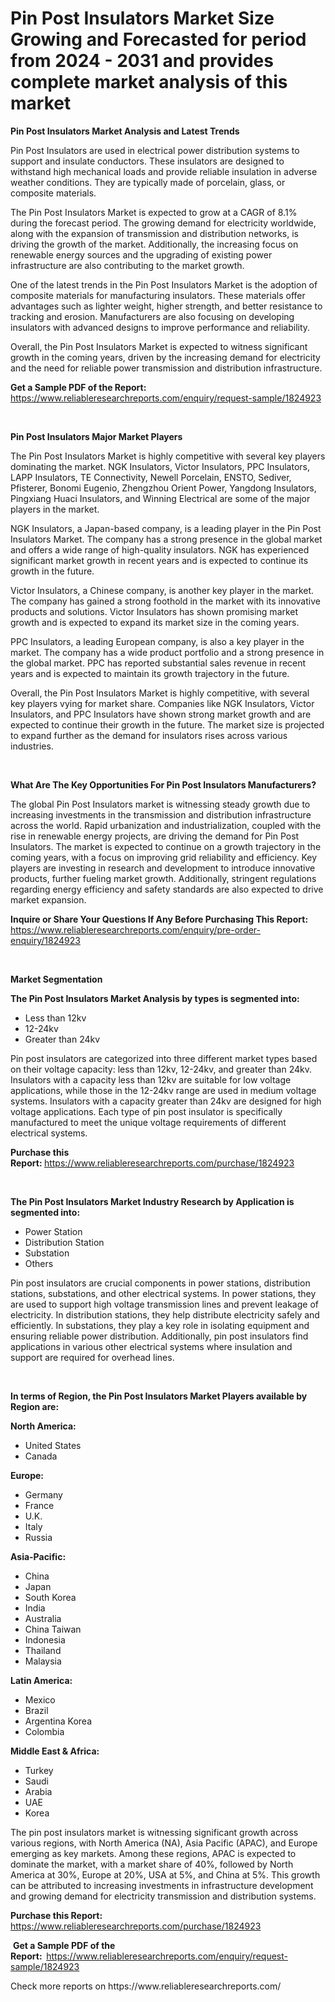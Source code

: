 <p><h1>Pin Post Insulators Market Size Growing and Forecasted for period from 2024 - 2031 and provides complete market analysis of this market</h1></p><p><strong>Pin Post Insulators Market Analysis and Latest Trends</strong></p>
<p><p>Pin Post Insulators are used in electrical power distribution systems to support and insulate conductors. These insulators are designed to withstand high mechanical loads and provide reliable insulation in adverse weather conditions. They are typically made of porcelain, glass, or composite materials.</p><p>The Pin Post Insulators Market is expected to grow at a CAGR of 8.1% during the forecast period. The growing demand for electricity worldwide, along with the expansion of transmission and distribution networks, is driving the growth of the market. Additionally, the increasing focus on renewable energy sources and the upgrading of existing power infrastructure are also contributing to the market growth.</p><p>One of the latest trends in the Pin Post Insulators Market is the adoption of composite materials for manufacturing insulators. These materials offer advantages such as lighter weight, higher strength, and better resistance to tracking and erosion. Manufacturers are also focusing on developing insulators with advanced designs to improve performance and reliability.</p><p>Overall, the Pin Post Insulators Market is expected to witness significant growth in the coming years, driven by the increasing demand for electricity and the need for reliable power transmission and distribution infrastructure.</p></p>
<p><strong>Get a Sample PDF of the Report:&nbsp;</strong> <a href="https://www.reliableresearchreports.com/enquiry/request-sample/1824923">https://www.reliableresearchreports.com/enquiry/request-sample/1824923</a></p>
<p>&nbsp;</p>
<p><strong>Pin Post Insulators Major Market Players</strong></p>
<p><p>The Pin Post Insulators Market is highly competitive with several key players dominating the market. NGK Insulators, Victor Insulators, PPC Insulators, LAPP Insulators, TE Connectivity, Newell Porcelain, ENSTO, Sediver, Pfisterer, Bonomi Eugenio, Zhengzhou Orient Power, Yangdong Insulators, Pingxiang Huaci Insulators, and Winning Electrical are some of the major players in the market.</p><p>NGK Insulators, a Japan-based company, is a leading player in the Pin Post Insulators Market. The company has a strong presence in the global market and offers a wide range of high-quality insulators. NGK has experienced significant market growth in recent years and is expected to continue its growth in the future.</p><p>Victor Insulators, a Chinese company, is another key player in the market. The company has gained a strong foothold in the market with its innovative products and solutions. Victor Insulators has shown promising market growth and is expected to expand its market size in the coming years.</p><p>PPC Insulators, a leading European company, is also a key player in the market. The company has a wide product portfolio and a strong presence in the global market. PPC has reported substantial sales revenue in recent years and is expected to maintain its growth trajectory in the future.</p><p>Overall, the Pin Post Insulators Market is highly competitive, with several key players vying for market share. Companies like NGK Insulators, Victor Insulators, and PPC Insulators have shown strong market growth and are expected to continue their growth in the future. The market size is projected to expand further as the demand for insulators rises across various industries.</p></p>
<p>&nbsp;</p>
<p><strong>What Are The Key Opportunities For Pin Post Insulators Manufacturers?</strong></p>
<p><p>The global Pin Post Insulators market is witnessing steady growth due to increasing investments in the transmission and distribution infrastructure across the world. Rapid urbanization and industrialization, coupled with the rise in renewable energy projects, are driving the demand for Pin Post Insulators. The market is expected to continue on a growth trajectory in the coming years, with a focus on improving grid reliability and efficiency. Key players are investing in research and development to introduce innovative products, further fueling market growth. Additionally, stringent regulations regarding energy efficiency and safety standards are also expected to drive market expansion.</p></p>
<p><strong>Inquire or Share Your Questions If Any Before Purchasing This Report:</strong> <a href="https://www.reliableresearchreports.com/enquiry/pre-order-enquiry/1824923">https://www.reliableresearchreports.com/enquiry/pre-order-enquiry/1824923</a></p>
<p>&nbsp;</p>
<p><strong>Market Segmentation</strong></p>
<p><strong>The Pin Post Insulators Market Analysis by types is segmented into:</strong></p>
<p><ul><li>Less than 12kv</li><li>12-24kv</li><li>Greater than 24kv</li></ul></p>
<p><p>Pin post insulators are categorized into three different market types based on their voltage capacity: less than 12kv, 12-24kv, and greater than 24kv. Insulators with a capacity less than 12kv are suitable for low voltage applications, while those in the 12-24kv range are used in medium voltage systems. Insulators with a capacity greater than 24kv are designed for high voltage applications. Each type of pin post insulator is specifically manufactured to meet the unique voltage requirements of different electrical systems.</p></p>
<p><strong>Purchase this Report:&nbsp;</strong><a href="https://www.reliableresearchreports.com/purchase/1824923">https://www.reliableresearchreports.com/purchase/1824923</a></p>
<p>&nbsp;</p>
<p><strong>The Pin Post Insulators Market Industry Research by Application is segmented into:</strong></p>
<p><ul><li>Power Station</li><li>Distribution Station</li><li>Substation</li><li>Others</li></ul></p>
<p><p>Pin post insulators are crucial components in power stations, distribution stations, substations, and other electrical systems. In power stations, they are used to support high voltage transmission lines and prevent leakage of electricity. In distribution stations, they help distribute electricity safely and efficiently. In substations, they play a key role in isolating equipment and ensuring reliable power distribution. Additionally, pin post insulators find applications in various other electrical systems where insulation and support are required for overhead lines.</p></p>
<p>&nbsp;</p>
<p><strong>In terms of Region, the Pin Post Insulators Market Players available by Region are:</strong></p>
<p>
    <p> <strong> North America: </strong>
        <ul>
            <li>United States</li>
            <li>Canada</li>
        </ul>
        </p> 
    <p> <strong> Europe: </strong>
        <ul>
            <li>Germany</li>
            <li>France</li>
            <li>U.K.</li>
            <li>Italy</li>
            <li>Russia</li>
        </ul>
        </p> 
    <p> <strong> Asia-Pacific: </strong>
        <ul>
            <li>China</li>
            <li>Japan</li>
            <li>South Korea</li>
            <li>India</li>
            <li>Australia</li>
            <li>China Taiwan</li>
            <li>Indonesia</li>
            <li>Thailand</li>
            <li>Malaysia</li>
        </ul>
        </p> 
    <p> <strong> Latin America: </strong>
        <ul>
            <li>Mexico</li>
            <li>Brazil</li>
            <li>Argentina Korea</li>
            <li>Colombia</li>
        </ul>
        </p> 
    <p> <strong> Middle East & Africa: </strong>
        <ul>
            <li>Turkey</li>
            <li>Saudi</li>
            <li>Arabia</li>
            <li>UAE</li>
            <li>Korea</li>
        </ul>
    </p>
    </p>
<p><p>The pin post insulators market is witnessing significant growth across various regions, with North America (NA), Asia Pacific (APAC), and Europe emerging as key markets. Among these regions, APAC is expected to dominate the market, with a market share of 40%, followed by North America at 30%, Europe at 20%, USA at 5%, and China at 5%. This growth can be attributed to increasing investments in infrastructure development and growing demand for electricity transmission and distribution systems.</p></p>
<p><strong>Purchase this Report: </strong><a href="https://www.reliableresearchreports.com/purchase/1824923">https://www.reliableresearchreports.com/purchase/1824923</a></p>
<p>&nbsp;<strong>Get a Sample PDF of the Report:&nbsp;&nbsp;</strong><a href="https://www.reliableresearchreports.com/enquiry/request-sample/1824923">https://www.reliableresearchreports.com/enquiry/request-sample/1824923</a></p>
<p><strong></strong></p>
<p>Check more reports on https://www.reliableresearchreports.com/</p>